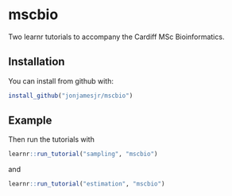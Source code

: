 # mscbio

Two learnr tutorials to accompany the Cardiff MSc Bioinformatics.

## Installation

You can install from github with:

``` r
install_github("jonjamesjr/mscbio")
```

## Example

Then run the tutorials with 


``` r
learnr::run_tutorial("sampling", "mscbio")
```

and

``` r
learnr::run_tutorial("estimation", "mscbio")
```

